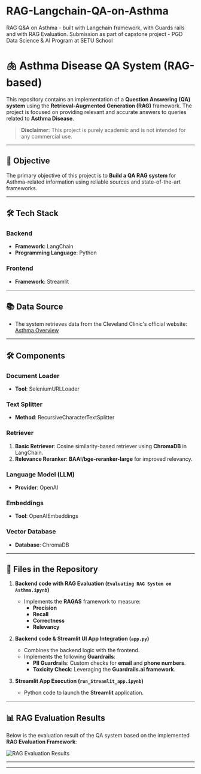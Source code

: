 # RAG-Langchain-QA-on-Asthma
RAG Q&amp;A on Asthma - built with Langchain framework, with Guards rails and with RAG Evaluation. Submission as part of capstone project - PGD Data Science &amp; AI Program at SETU School

# 🫁 Asthma Disease QA System (RAG-based)

This repository contains an implementation of a **Question Answering (QA) system** using the **Retrieval-Augmented Generation (RAG)** framework. The project is focused on providing relevant and accurate answers to queries related to **Asthma Disease**.

> **Disclaimer:** This project is purely academic and is not intended for any commercial use.

---

## 🚀 Objective
The primary objective of this project is to **Build a QA RAG system** for Asthma-related information using reliable sources and state-of-the-art frameworks.

---

## 🛠️ Tech Stack

### **Backend**
- **Framework**: LangChain
- **Programming Language**: Python

### **Frontend**
- **Framework**: Streamlit

---

## 📚 Data Source
- The system retrieves data from the Cleveland Clinic's official website:  
  [Asthma Overview](https://my.clevelandclinic.org/health/diseases/6424-asthma)

---

## 🛠️ Components

### **Document Loader**
- **Tool**: SeleniumURLLoader

### **Text Splitter**
- **Method**: RecursiveCharacterTextSplitter

### **Retriever**
1. **Basic Retriever**: Cosine similarity-based retriever using **ChromaDB** in LangChain.  
2. **Relevance Reranker**: **BAAI/bge-reranker-large** for improved relevancy.

### **Language Model (LLM)**
- **Provider**: OpenAI  

### **Embeddings**
- **Tool**: OpenAIEmbeddings  

### **Vector Database**
- **Database**: ChromaDB  

---

## 📂 Files in the Repository

1. **Backend code with RAG Evaluation (`Evaluating RAG System on Asthma.ipynb`)**
   - Implements the **RAGAS** framework to measure:
     - **Precision**
     - **Recall**
     - **Correctness**
     - **Relevancy**

2. **Backend code & Streamlit UI App Integration (`app.py`)**
   - Combines the backend logic with the frontend.
   - Implements the following **Guardrails**:
     - **PII Guardrails**: Custom checks for **email** and **phone numbers**.
     - **Toxicity Check**: Leveraging the **Guardrails.ai framework**.

3. **Streamlit App Execution (`run_Streamlit_app.ipynb`)**
   - Python code to launch the **Streamlit** application.

---

## 📊 RAG Evaluation Results

Below is the evaluation result of the QA system based on the implemented **RAG Evaluation Framework**:  

![RAG Evaluation Results](path/to/your/image.jpeg)

---


---
